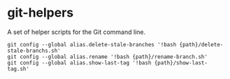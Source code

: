 # git-helpers
A set of helper scripts for the Git command line.


```shell
git config --global alias.delete-stale-branches '!bash {path}/delete-stale-branchs.sh'
git config --global alias.rename '!bash {path}/rename-branch.sh'
git config --global alias.show-last-tag '!bash {path}/show-last-tag.sh'
```
